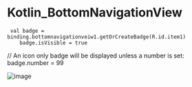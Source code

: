 # Kotlin_BottomNavigationView

     val badge = binding.bottomnavigationveiw1.getOrCreateBadge(R.id.item1)
        badge.isVisible = true
// An icon only badge will be displayed unless a number is set:
        badge.number = 99


![image](https://user-images.githubusercontent.com/60017090/138240347-22777490-0f95-45e0-b4f0-ed869711555c.png)



